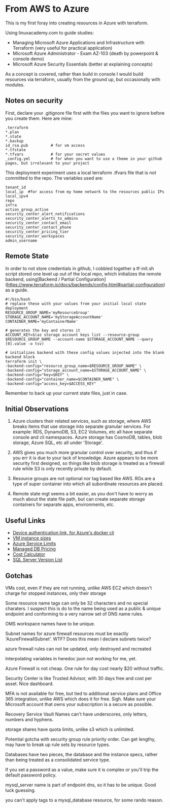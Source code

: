 # From AWS to Azure

This is my first foray into creating resources in Azure with terraform.

Using linuxacademy.com to guide studies:
- Managing Microsoft Azure Applications and Infrastructure with Terraform (very useful for practical application)
- Microsoft Azure Administrator - Exam AZ-103 (death by powerpoint & console demo)
- Microsoft Azure Security Essentials (better at explaining concepts)

As a concept is covered, rather than build in console I would build resources via terraform, usually from the ground up, but occasionally with modules.

## Notes on security
First, declare your .gitignore file first with the files you want to ignore before you create them. Here are mine:
```
.terraform
*.plan
*.state
*.backup
id_rsa.pub          # for vm access
*.tfstate
*.tfvars            # for your secret values
_config.yml         # for when you want to use a theme in your github pages, but irrelevant to your project
```
This deployment experiment uses a local terraform .tfvars file that is not committed to the repo.
The variables used are:
 ```
tenant_id
local_ip  #for access from my home network to the resources public IPs
local_ipv4                          
repo                                
infra                               
action_group_active
security_center_alert_notifications 
security_center_alerts_to_admins
security_center_contact_email
security_center_contact_phone
security_center_pricing_tier
security_center_workspaces
admin_username 
```
## Remote State
In order to not store credentials in github, I cobbled together a tf-init.sh script stored one level up out of the local repo, which initializes the remote backend, using[Backend / Partial Configuration] (https://www.terraform.io/docs/backends/config.html#partial-configuration) as a guide.
```
#!/bin/bash
# replace these with your values from your initial local state deployment
RESOURCE_GROUP_NAME='myResourceGroup' 
STORAGE_ACCOUNT_NAME='myStorageAccountName'
CONTAINER_NAME='myContainerName'

# generates the key and stores it
ACCOUNT_KEY=$(az storage account keys list --resource-group $RESOURCE_GROUP_NAME --account-name $STORAGE_ACCOUNT_NAME --query [0].value -o tsv)

# initializes backend with these config values injected into the blank backend block
terraform init \
-backend-config="resource_group_name=$RESOURCE_GROUP_NAME" \
-backend-config="storage_account_name=$STORAGE_ACCOUNT_NAME" \
-backend-config="key=$KEY" \
-backend-config="container_name=$CONTAINER_NAME" \
-backend-config="access_key=$ACCESS_KEY"
```

Remember to back up your current state files, just in case.

## Initial Observations
1. Azure clusters their related services, such as storage, where AWS breaks items that use storage into separate granular services.
For example: RDS, DynamoDB, S3, EC2 Volumes, etc all have separate console and cli namespaces. Azure storage has CosmoDB, tables, blob storage, Azure SQL, etc all under 'Storage'.

2. AWS gives you much more granular control over security, and thus if you err it is due to your lack of knowledge. Azure appears to be more security first designed, so things like blob storage is treated as a firewall rule while S3 is only recently private by default.

3. Resource groups are not optional nor tag based like AWS. RGs are a type of super container into which all subordinate resources are placed.

4. Remote state mgt seems a bit easier, as you don't have to worry as much about the state file path, but can create separate storage containers for separate apps, environments, etc.

## Useful Links
 - [Device authentication link, for Azure's docker cli](https://microsoft.com/devicelogin)
 - [VM instance sizes](https://docs.microsoft.com/en-us/azure/virtual-machines/windows/sizes)
 - [Azure Service Limits](https://docs.microsoft.com/en-us/azure/azure-resource-manager/management/azure-subscription-service-limits)
 - [Managed DB Pricing](https://azure.microsoft.com/en-us/pricing/details/sql-database/managed/) 
 - [Cost Calculator](https://azure.microsoft.com/en-us/pricing/calculator/)
 - [SQL Server Version List](https://en.wikipedia.org/wiki/History_of_Microsoft_SQL_Server)
 
 ## Gotchas
 VMs cost, even if they are not running, unlike AWS EC2 which doesn't charge for stopped instances, only their storage
 
 Some resource name tags can only be 32 characters and no special charaters. I suspect this is do to the name being used as a public & unique endpoint and conforming to a very narrow set of DNS name rules.
 
 OMS workspace names have to be unique.
 
 Subnet names for azure firewall resources must be exactly 'AzureFirewallSubnet'. WTF? Does this mean I declare subnets twice?
 
 azure firewall rules can not be updated, only destroyed and recreated
 
 Interpolating variables in heredoc json not working for me, yet.

 Azure Firewall is not cheap. One rule for day cost nearly $20 without traffic.
 
 Security Center is like Trusted Advisor, with 30 days free and cost per asset. Nice dashboard.
 
 MFA is not available for free, but tied to additional service plans and Office 365 integration, unlike AWS which does it for free. Sigh. Make sure your Microsoft account that owns your subscription is a secure as possible.
 
 Recovery Service Vault Names can't have underscores, only letters, numbers and hyphens. 
 
 storage shares have quota limits, unlike s3 which is unlimited.
 
 Potential gotcha with security group rule priority order. Can get lengthy, may have to break up rule sets by resource types.

 Databases have two pieces, the database and the instance specs, rather than being treated as a consolidated service type.
 
 If you set a password as a value, make sure it is complex or you'll trip the default password policy.
 
 mysql_server name is part of endpoint dns, so it has to be unique. Good luck guessing. 
 
 you can't apply tags to a mysql_database resource, for some rando reason. 